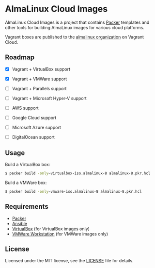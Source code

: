 # AlmaLinux Cloud Images

AlmaLinux Cloud Images is a project that contains
[Packer](https://www.packer.io/) templates and other tools for building
AlmaLinux images for various cloud platforms.

Vagrant boxes are published to the
[almalinux organization](https://app.vagrantup.com/almalinux/) on Vagrant
Cloud.


## Roadmap

* [x] Vagrant + VirtualBox support
* [x] Vagrant + VMWare support
* [ ] Vagrant + Parallels support
* [ ] Vagrant + Microsoft Hyper-V support
* [ ] AWS support
* [ ] Google Cloud support
* [ ] Microsoft Azure support
* [ ] DigitalOcean support


## Usage

Build a VirtualBox box:

```sh
$ packer build -only=virtualbox-iso.almalinux-8 almalinux-8.pkr.hcl
```

Build a VMWare box:

```sh
$ packer build -only=vmware-iso.almalinux-8 almalinux-8.pkr.hcl
```


## Requirements

* [Packer](https://www.packer.io/)
* [Ansible](https://www.ansible.com/)
* [VirtualBox](https://www.virtualbox.org/) (for VirtualBox images only)
* [VMWare Workstation](https://www.vmware.com/products/workstation-pro.html) (for VMWare images only)


## License

Licensed under the MIT license, see the [LICENSE](LICENSE) file for details.
